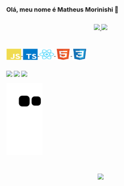 ### Olá, meu nome é Matheus Morinishi 👋

##


<div align="center">
  <a href="https://github.com/Morinishi15">
  <img height="180em" src="https://github-readme-stats.vercel.app/api?username=Morinishi15&show_icons=true&theme=synthwave&include_all_commits=true&count_private=true"/>
  <img height="180em" src="https://github-readme-stats.vercel.app/api/top-langs/?username=Morinishi15&layout=compact&langs_count=7&theme=synthwave"/>
</div>

##

  <div style="display: inline_block"><br>
      <img align="center" alt="Morinishi-Js" height="30" width="40" src="https://raw.githubusercontent.com/devicons/devicon/master/icons/javascript/javascript-plain.svg">
  <img align="center" alt="Mori-Ts" height="30" width="40" src="https://raw.githubusercontent.com/devicons/devicon/master/icons/typescript/typescript-plain.svg">
  <img align="center" alt="Mori-React" height="30" width="40" src="https://raw.githubusercontent.com/devicons/devicon/master/icons/react/react-original.svg">
  <img align="center" alt="Mori-HTML" height="30" width="40" src="https://raw.githubusercontent.com/devicons/devicon/master/icons/html5/html5-original.svg">
  <img align="center" alt="Mori-CSS" height="30" width="40" src="https://raw.githubusercontent.com/devicons/devicon/master/icons/css3/css3-original.svg">          
  </div>
  
  ##
<div> 
  <a href="https://www.instagram.com/morinishimatheus" target="_blank"><img src="https://img.shields.io/badge/-Instagram-%23E4405F?style=for-the-badge&logo=instagram&logoColor=white" target="_blank"></a>
  <a href = "mailto:morinishi1512@gmail.com"><img src="https://img.shields.io/badge/-Gmail-%23333?style=for-the-badge&logo=gmail&logoColor=white" target="_blank"></a>
  <a href="https://www.linkedin.com/in/matheus-morinishi-432994171" target="_blank"><img src="https://img.shields.io/badge/-LinkedIn-%230077B5?style=for-the-badge&logo=linkedin&logoColor=white" target="_blank"></a> 

 ![Snake animation](https://github.com/rafaballerini/rafaballerini/blob/output/github-contribution-grid-snake.svg)

</div>
</br>
<p align="center">    <img align="center" src="https://profile-counter.glitch.me/Morinishi15/count.svg" /></p>

